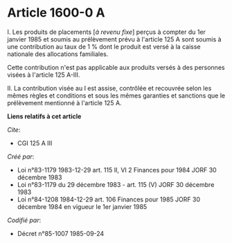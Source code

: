 # Article 1600-0 A

I. Les produits de placements [*à revenu fixe*] perçus à compter du 1er janvier 1985 et soumis au prélèvement prévu à
l'article 125 A sont soumis à une contribution au taux de 1 % dont le produit est versé à la caisse nationale des allocations
familiales. 

Cette contribution n'est pas applicable aux produits versés à des personnes visées à l'article 125 A-III.

II. La contribution visée au I est assise, contrôlée et recouvrée selon les mêmes règles et conditions et sous les mêmes
garanties et sanctions que le prélèvement mentionné à l'article 125 A.

**Liens relatifs à cet article**

_Cite_:

  - CGI 125 A III

_Créé par_:

  - Loi n°83-1179 1983-12-29 art. 115 II, VI 2 Finances pour 1984 JORF 30 décembre 1983
  - Loi n°83-1179 du 29 décembre 1983 - art. 115 (V) JORF 30 décembre 1983
  - Loi n°84-1208 1984-12-29 art. 106 Finances pour 1985 JORF 30 décembre 1984 en vigueur le 1er janvier 1985

_Codifié par_:

  - Décret n°85-1007 1985-09-24
